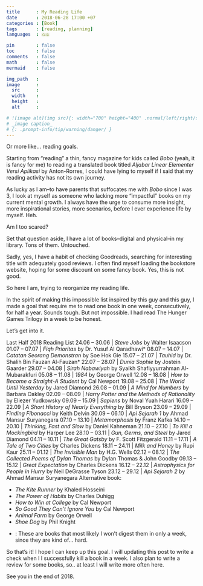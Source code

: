 ```yaml
---
title      : My Reading Life
date       : 2018-06-28 17:00 +07
categories : [Book]
tags       : [reading, planning]
languages  : 🇬🇧

pin        : false
toc        : false
comments   : false
math       : false
mermaid    : false

img_path   : 
image      :
  src      : 
  width    : 
  height   : 
  alt      : 

# ![image alt](img src){: width="700" height="400" .normal/left/right/shadow}
# _image caption_
# {: .prompt-info/tip/warning/danger/ }
---
```


Or more like… reading goals.

Starting from “reading” a thin, fancy magazine for kids called _Bobo_ (yeah, it is fancy for me) to reading a translated book titled _Aljabar Linear Elementer Versi Aplikasi_ by Anton-Rorres, I could have lying to myself if I said that my reading activity has not its own journey.

As lucky as I am–to have parents that suffocates me with _Bobo_ since I was 3, I look at myself as someone who lacking more “impactful” books on my current mental growth. I always have the urge to consume more insight, more inspirational stories, more scenarios, before I ever experience life by myself. Heh.

Am I too scared?

Set that question aside, I have a lot of books–digital and physical–in my library. Tons of them. Untouched.

Sadly, yes, I have a habit of checking Goodreads, searching for interesting title with adequately good reviews. I often find myself loading the bookstore website, hoping for some discount on some fancy book. Yes, this is not good.

So here I am, trying to reorganize my reading life.

In the spirit of making this impossible list inspired by this guy and this guy, I made a goal that require me to read one book in one week, consecutively, for half a year. Sounds tough. But not impossible. I had read The Hunger Games Trilogy in a week to be honest.

Let’s get into it.

Last Half 2018 Reading List
24.06 – 30.06 | _Steve Jobs_ by Walter Isaacson
01.07 – 07.07 | _Fiqh Prioritas_ by Dr. Yusuf Al Qaradhawi*
08.07 – 14.07 | _Catatan Seorang Demonstran_ by Soe Hok Gie
15.07 – 21.07 | _Tauhid_ by Dr. Shalih Bin Fauzan Al-Fauzan*
22.07 – 28.07 | _Dunia Sophie_ by Jostein Gaarder
29.07 – 04.08 | _Sirah Nabawiyah_ by Syaikh Shafiyyurrahman Al-Mubarakfuri
05.08 – 11.08 | _1984_ by George Orwell
12.08 – 18.08 | _How to Become a Straight-A Student_ by Cal Newport
19.08 – 25.08 | _The World Until Yesterday_ by Jared Diamond
26.08 – 01.09 | _A Mind for Numbers_ by Barbara Oakley
02.09 – 08.09 | _Harry Potter and the Methods of Rationality_ by Eliezer Yudkowsky
09.09 – 15.09 | _Sapiens_ by Noval Yuah Harari
16.09 – 22.09 | _A Short History of Nearly Everything_ by Bill Bryson
23.09 – 29.09 | _Finding Fibonacci_ by Keith Delvin
30.09 – 06.10 | _Api Sejarah 1_ by Ahmad Mansur Suryanegara
07.10 – 13.10 | _Metamorphosis_ by Franz Kafka
14.10 – 20.10 | _Thinking, Fast and Slow_ by Daniel Kahneman
21.10 – 27.10 | _To Kill a Mockingbird_ by Harper Lee
28.10 – 03.11 | _Gun, Germs, and Steel_ by Jared Diamond
04.11 – 10.11 | _The Great Gatsby_ by F. Scott Fitzgerald
11.11 – 17.11 | _A Tale of Two Cities_ by Charles Dickens
18.11 – 24.11 | _Milk and Honey_ by Rupi Kaur
25.11 – 01.12 | _The Invisible Man_ by H.G. Wells
02.12 – 08.12 | _The Collected Poems of Dylan Thomas_ by Dylan Thomas & John Goodby
09.13 – 15.12 | _Great Expectation_ by Charles Dickens
16.12 – 22.12 | _Astrophysics for People in Hurry_ by Neil DeGrasse Tyson
23.12 – 29.12 | _Api Sejarah 2_ by Ahmad Mansur Suryanegara
Alternative book:

- _The Kite Runner_ by Khaled Hosseini
- _The Power of Habits_ by Charles Duhigg
- _How to Win at College_ by Cal Newport
- _So Good They Can’t Ignore You_ by Cal Newport
- _Animal Farm_ by George Orwell
- _Shoe Dog_ by Phil Knight

*  : These are books that most likely I won’t digest them in only a week, since they are kind of… hard.

So that’s it! I hope I can keep up this goal. I will updating this post to write a check when I I successfully kill a book in a week. I also plan to write a review for some books, so.. at least I will write more often here.

See you in the end of 2018.
